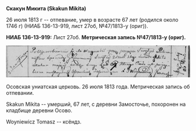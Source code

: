 **Скакун Микита (Skakun Mikita)**

26 июля 1813 г -- отпевание, умер в возрасте 67 лет (родился около 1746
г) (НИАБ 136-13-919, лист 27об, №47/1813-у (ориг)).

**НИАБ 136-13-919:** Лист 27об. **Метрическая запись №47/1813-у
(ориг).**

![](./media/62d76defa7dda515bed66975c13b70f7d354d848.png)

Осовская униатская церковь. 26 июля 1813 года. Метрическая запись об
отпевании.

Skakun Mikita -- умерший, 67 лет, с деревни Замосточье, похоронен на
кладбище деревни Осово.

Woyniewicz Tomasz -- ксёндз.
